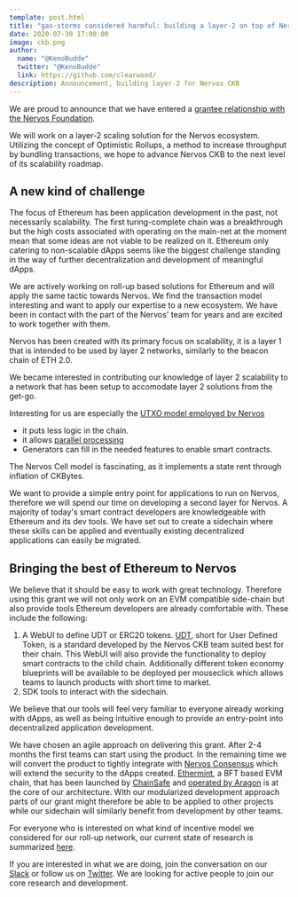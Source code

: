 ```yaml
---
template: post.html
title: "gas-storms considered harmful: building a layer-2 on top of Nervos CKB"
date: 2020-07-30 17:00:00
image: ckb.png
author:
  name: "@KenoBudde"
  twitter: "@KenoBudde"
  link: https://github.com/clearwood/
description: Announcement, building layer-2 for Nervos CKB
---
```


We are proud to announce that we have entered a [grantee relationship with the Nervos Foundation](https://talk.nervos.org/t/ckb-sidechain-framework/4722).

We will work on a layer-2 scaling solution for the Nervos ecosystem. Utilizing the concept of Optimistic Rollups, a method to increase throughput by bundling transactions, we hope to advance Nervos CKB to the next level of its scalability roadmap.

## A new kind of challenge

The focus of Ethereum has been application development in the past, not necessarily scalability. The first turing-complete chain was a breakthrough but the high costs associated with operating on the main-net at the moment mean that some ideas are not viable to be realized on it. Ethereum only catering to non-scalable dApps seems like the biggest challenge standing in the way of further decentralization and development of meaningful dApps.

We are actively working on roll-up based solutions for Ethereum and will apply the same tactic towards Nervos. We find the transaction model interesting and want to apply our expertise to a new ecosystem. We have been in contact with the part of the Nervos' team for years and are excited to work together with them.

Nervos has been created with its primary focus on scalability, it is a layer 1 that is intended to be used by layer 2 networks, similarly to the beacon chain of ETH 2.0.

We became interested in contributing our knowledge of layer 2 scalability to a network that has been setup to accomodate layer 2 solutions from the get-go.

Interesting for us are especially the [UTXO model employed by Nervos](https://xuejie.space/2020_03_20_what_do_we_mean_when_we_say_account_model/)

- it puts less logic in the chain.
- it allows [parallel processing](https://medium.com/@sunflora98/utxo-vs-account-balance-model-5e6470f4e0cf)
- Generators can fill in the needed features to enable smart contracts.

The Nervos Cell model is fascinating, as it implements a state rent through inflation of CKBytes.

We want to provide a simple entry point for applications to run on Nervos, therefore we will spend our time on developing a second layer for Nervos. A majority of today's smart contract developers are knowledgeable with Ethereum and its dev tools. We have set out to create a sidechain where these skills can be applied and eventually existing decentralized applications can easily be migrated.

## Bringing the best of Ethereum to Nervos

We believe that it should be easy to work with great technology. Therefore using this grant we will not only work on an EVM compatible side-chain but also provide tools Ethereum developers are already comfortable with. These include the following:

1. A WebUI to define UDT or ERC20 tokens. [UDT](https://talk.nervos.org/t/approach-to-designing-a-user-defined-token-standard-on-ckb-part-1/3855), short for User Defined Token, is a standard developed by the Nervos CKB team suited best for their chain.
   This WebUI will also provide the functionality to deploy smart contracts to the child chain.
   Additionally different token economy blueprints will be available to be deployed per mouseclick which allows teams to launch products with short time to market.
2. SDK tools to interact with the sidechain.

We believe that our tools will feel very familiar to everyone already working with dApps, as well as being intuitive enough to provide an entry-point into decentralized application development.

We have chosen an agile approach on delivering this grant. After 2-4 months the first teams can start using the product. In the remaining time we will convert the product to tightly integrate with [Nervos Consensus](https://docs.nervos.org/docs/basics/concepts/consensus) which will extend the security to the dApps created. [Ethermint](https://ethermint.zone/), a BFT based EVM chain, that has been launched by [ChainSafe](https://chainsafe.io/) and [operated by Aragon](https://blog.aragon.one/aragon-chain/) is at the core of our architecture. With our modularized development approach parts of our grant might therefore be able to be applied to other projects while our sidechain will similarly benefit from development by other teams.

For everyone who is interested on what kind of incentive model we considered for our roll-up network, our current state of research is summarized [here](https://hackmd.io/mx52xPZuQyejWFItbmQmTg).

If you are interested in what we are doing, join the conversation on our [Slack](http://join.leapdao.org) or follow us on [Twitter](https://twitter.com/leapdao). We are looking for active people to join our core research and development.
